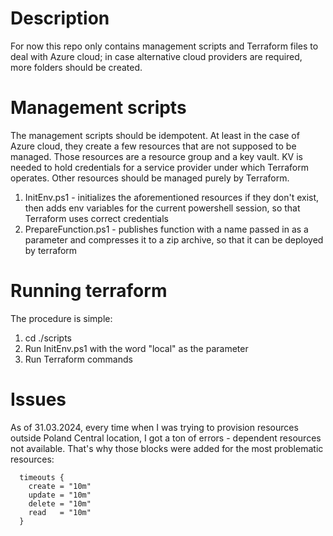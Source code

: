 # Description

For now this repo only contains management scripts and Terraform files to deal with Azure cloud; in case alternative cloud providers are required, 
more folders should be created. 

# Management scripts

The management scripts should be idempotent. At least in the case of Azure cloud, they create a few resources that are not supposed to be managed. Those resources are 
a resource group and a key vault. KV is needed to hold credentials for a service provider under which Terraform operates. 
Other resources should be managed purely by Terraform.

1. InitEnv.ps1 - initializes the aforementioned resources if they don't exist, then adds env variables for the current powershell session, so that
   Terraform uses correct credentials
2. PrepareFunction.ps1 - publishes function with a name passed in as a parameter and compresses it to a zip archive, so that it can be deployed by terraform

# Running terraform

The procedure is simple:

1. cd ./scripts
2. Run InitEnv.ps1 with the word "local" as the parameter
3. Run Terraform commands

# Issues

As of 31.03.2024, every time when I was trying to provision resources outside Poland Central location, I got a ton of errors - dependent resources not available.
That's why those blocks were added for the most problematic resources:

```
  timeouts {
    create = "10m"
    update = "10m"
    delete = "10m"
    read   = "10m"
  }
```
